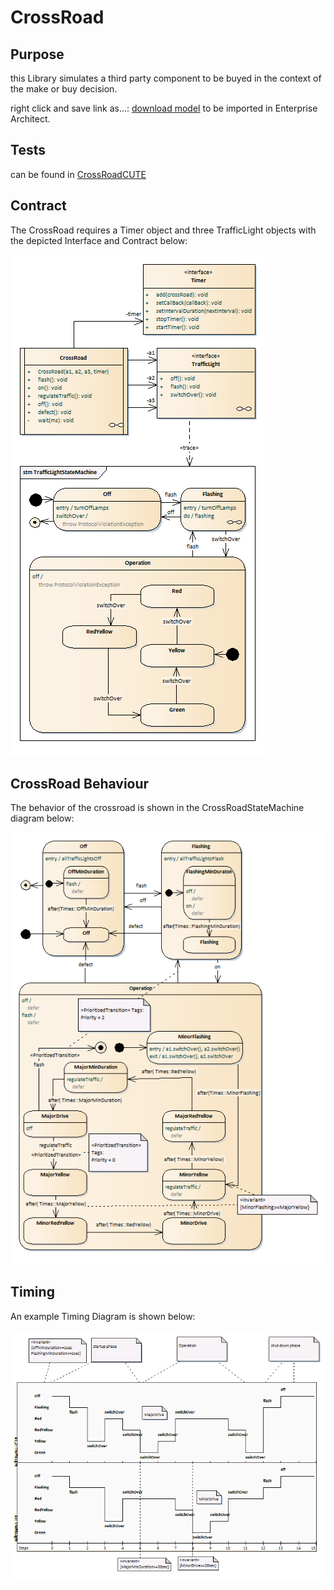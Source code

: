 # CrossRoad

## Purpose

this Library simulates a third party component to be buyed in the context of the make or buy decision.

right click and save link as...: [download
model](https://github.com/GerdHirsch/TrafficControlSystem/raw/master/CrossRoadLib/Model/CrossRoadLib.xml) to
be imported in Enterprise Architect.

## Tests

can be found in [CrossRoadCUTE](/CrossRoadCUTE)

## Contract

The CrossRoad requires a Timer object and three TrafficLight objects with the depicted Interface and Contract
below:

![CrossRoad Class Diagram](Model/CrossRoadClassDiagram.png)

## CrossRoad Behaviour

The behavior of the crossroad is shown in the CrossRoadStateMachine diagram below:

![CrossRoadStateMachine](Model/CrossRoadStateMachine.png)

## Timing

An example Timing Diagram is shown below:

![CrossRoadTimingDiagram](Model/CrossRoadTiming.png)

